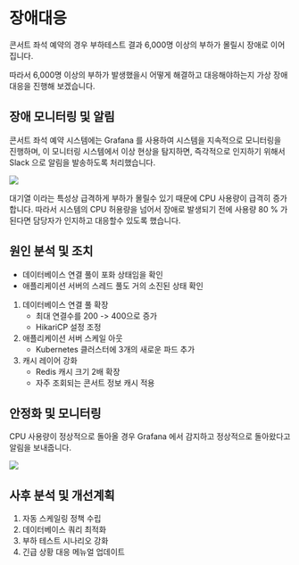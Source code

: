 # 장애대응

콘서트 좌석 예약의 경우 부하테스트 결과 6,000명 이상의 부하가 몰릴시 장애로 이어집니다.

따라서 6,000명 이상의 부하가 발생했을시 어떻게 해결하고 대응해야하는지 가상 장애 대응을 진행해 보겠습니다.

## 장애 모니터링 및 알림

콘서트 좌석 예약 시스템에는 Grafana 를 사용하여 시스템을 지속적으로 모니터링을 진행하며, 이 모니터링 시스템에서 이상 현상을 탐지하면,
즉각적으로 인지하기 위해서 Slack 으로 알림을 발송하도록 처리했습니다.

![](https://velog.velcdn.com/images/asdcz11/post/585bd365-c4b6-4fb2-a15b-b2b65e749f35/image.png)

대기열 이라는 특성상 급격하게 부하가 몰릴수 있기 때문에 CPU 사용량이 급격히 증가합니다.
따라서 시스템의 CPU 허용량을 넘어서 장애로 발생되기 전에 사용량 80 % 가 된다면 담당자가 인지하고 대응할수 있도록 했습니다.

## 원인 분석 및 조치

- 데이터베이스 연결 풀이 포화 상태임을 확인
- 애플리케이션 서버의 스레드 풀도 거의 소진된 상태 확인

1. 데이터베이스 연결 풀 확장
    - 최대 연결수를 200 -> 400으로 증가
    - HikariCP 설정 조정
2. 애플리케이션 서버 스케일 아웃
   - Kubernetes 클러스터에 3개의 새로운 파드 추가
3. 캐시 레이어 강화
    - Redis 캐시 크기 2배 확장
    - 자주 조회되는 콘서트 정보 캐시 적용

## 안정화 및 모니터링

CPU 사용량이 정상적으로 돌아올 경우 Grafana 에서 감지하고 정상적으로 돌아왔다고 알림을 보내줍니다.

![](https://velog.velcdn.com/images/asdcz11/post/9459a990-ccb1-4ada-a948-d57e6d72ba17/image.png)

## 사후 분석 및 개선계획

1. 자동 스케일링 정책 수립
2. 데이터베이스 쿼리 최적화
3. 부하 테스트 시나리오 강화
4. 긴급 상황 대응 메뉴얼 업데이트

